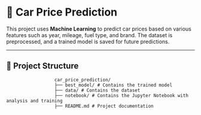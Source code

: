 # 🚗 Car Price Prediction  

This project uses **Machine Learning** to predict car prices based on various features such as year, mileage, fuel type, and brand. The dataset is preprocessed, and a trained model is saved for future predictions.  

---

## 📂 Project Structure  
                      car_price_prediction/ 
                      ├── best_model/ # Contains the trained model  
                      ├── data/ # Contains the dataset  
                      ├── notebook/ # Contains the Jupyter Notebook with analysis and training  
                      ├── README.md # Project documentation 
